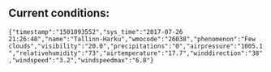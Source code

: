 ## Current conditions: 
 ``` {"timestamp":"1501093552","sys_time":"2017-07-26 21:26:48","name":"Tallinn-Harku","wmocode":"26038","phenomenon":"Few clouds","visibility":"20.0","precipitations":"0","airpressure":"1005.1","relativehumidity":"73","airtemperature":"17.7","winddirection":"38","windspeed":"3.2","windspeedmax":"6.8"} ```
